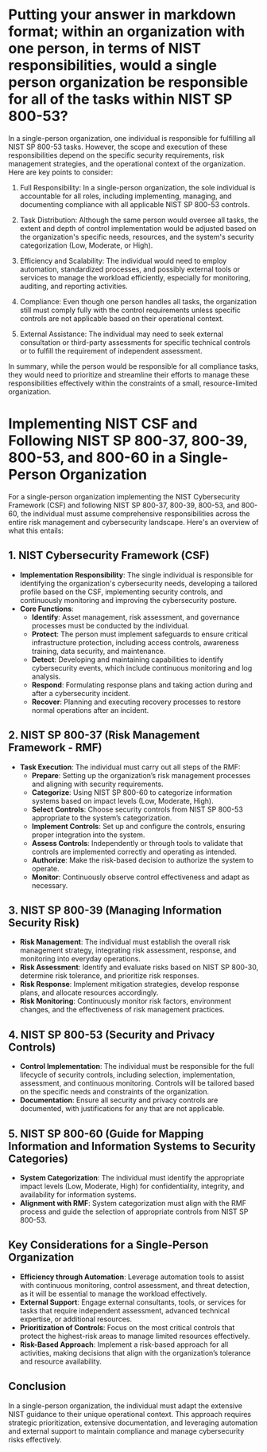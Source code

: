 # Putting your answer in markdown format; within an organization with one person, in terms of NIST responsibilities, would a single person organization be responsible for all of the tasks within NIST SP 800-53?

In a single-person organization, one individual is responsible for fulfilling all NIST SP 800-53 tasks. However, the scope and execution of these responsibilities depend on the specific security requirements, risk management strategies, and the operational context of the organization. Here are key points to consider:

1. Full Responsibility: In a single-person organization, the sole individual is accountable for all roles, including implementing, managing, and documenting compliance with all applicable NIST SP 800-53 controls.

2. Task Distribution: Although the same person would oversee all tasks, the extent and depth of control implementation would be adjusted based on the organization's specific needs, resources, and the system's security categorization (Low, Moderate, or High).

3. Efficiency and Scalability: The individual would need to employ automation, standardized processes, and possibly external tools or services to manage the workload efficiently, especially for monitoring, auditing, and reporting activities.

4. Compliance: Even though one person handles all tasks, the organization still must comply fully with the control requirements unless specific controls are not applicable based on their operational context.

5. External Assistance: The individual may need to seek external consultation or third-party assessments for specific technical controls or to fulfill the requirement of independent assessment.

In summary, while the person would be responsible for all compliance tasks, they would need to prioritize and streamline their efforts to manage these responsibilities effectively within the constraints of a small, resource-limited organization.

# Implementing NIST CSF and Following NIST SP 800-37, 800-39, 800-53, and 800-60 in a Single-Person Organization

For a single-person organization implementing the NIST Cybersecurity Framework (CSF) and following NIST SP 800-37, 800-39, 800-53, and 800-60, the individual must assume comprehensive responsibilities across the entire risk management and cybersecurity landscape. Here's an overview of what this entails:

## 1. NIST Cybersecurity Framework (CSF)
- **Implementation Responsibility**: The single individual is responsible for identifying the organization's cybersecurity needs, developing a tailored profile based on the CSF, implementing security controls, and continuously monitoring and improving the cybersecurity posture.
- **Core Functions**:
  - **Identify**: Asset management, risk assessment, and governance processes must be conducted by the individual.
  - **Protect**: The person must implement safeguards to ensure critical infrastructure protection, including access controls, awareness training, data security, and maintenance.
  - **Detect**: Developing and maintaining capabilities to identify cybersecurity events, which include continuous monitoring and log analysis.
  - **Respond**: Formulating response plans and taking action during and after a cybersecurity incident.
  - **Recover**: Planning and executing recovery processes to restore normal operations after an incident.

## 2. NIST SP 800-37 (Risk Management Framework - RMF)
- **Task Execution**: The individual must carry out all steps of the RMF:
  - **Prepare**: Setting up the organization’s risk management processes and aligning with security requirements.
  - **Categorize**: Using NIST SP 800-60 to categorize information systems based on impact levels (Low, Moderate, High).
  - **Select Controls**: Choose security controls from NIST SP 800-53 appropriate to the system’s categorization.
  - **Implement Controls**: Set up and configure the controls, ensuring proper integration into the system.
  - **Assess Controls**: Independently or through tools to validate that controls are implemented correctly and operating as intended.
  - **Authorize**: Make the risk-based decision to authorize the system to operate.
  - **Monitor**: Continuously observe control effectiveness and adapt as necessary.

## 3. NIST SP 800-39 (Managing Information Security Risk)
- **Risk Management**: The individual must establish the overall risk management strategy, integrating risk assessment, response, and monitoring into everyday operations.
- **Risk Assessment**: Identify and evaluate risks based on NIST SP 800-30, determine risk tolerance, and prioritize risk responses.
- **Risk Response**: Implement mitigation strategies, develop response plans, and allocate resources accordingly.
- **Risk Monitoring**: Continuously monitor risk factors, environment changes, and the effectiveness of risk management practices.

## 4. NIST SP 800-53 (Security and Privacy Controls)
- **Control Implementation**: The individual must be responsible for the full lifecycle of security controls, including selection, implementation, assessment, and continuous monitoring. Controls will be tailored based on the specific needs and constraints of the organization.
- **Documentation**: Ensure all security and privacy controls are documented, with justifications for any that are not applicable.

## 5. NIST SP 800-60 (Guide for Mapping Information and Information Systems to Security Categories)
- **System Categorization**: The individual must identify the appropriate impact levels (Low, Moderate, High) for confidentiality, integrity, and availability for information systems.
- **Alignment with RMF**: System categorization must align with the RMF process and guide the selection of appropriate controls from NIST SP 800-53.

## Key Considerations for a Single-Person Organization
- **Efficiency through Automation**: Leverage automation tools to assist with continuous monitoring, control assessment, and threat detection, as it will be essential to manage the workload effectively.
- **External Support**: Engage external consultants, tools, or services for tasks that require independent assessment, advanced technical expertise, or additional resources.
- **Prioritization of Controls**: Focus on the most critical controls that protect the highest-risk areas to manage limited resources effectively.
- **Risk-Based Approach**: Implement a risk-based approach for all activities, making decisions that align with the organization’s tolerance and resource availability.

## Conclusion
In a single-person organization, the individual must adapt the extensive NIST guidance to their unique operational context. This approach requires strategic prioritization, extensive documentation, and leveraging automation and external support to maintain compliance and manage cybersecurity risks effectively.